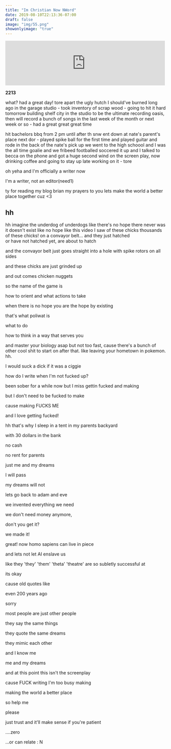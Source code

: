 ```yaml
---
title: "Im Christian Now NWord"
date: 2019-08-10T22:13:36-07:00
draft: false
image: "img/55.png"
showonlyimage: "true"
---
```


<iframe src="https://archive.org/embed/SiliconDarwinismV2" width="500" height="140" frameborder="0" webkitallowfullscreen="true" mozallowfullscreen="true" allowfullscreen></iframe>

**2213**


 what? had a great day! tore apart the ugly hutch I should've burned long ago in the garage studio - took inventory of scrap wood - going to hit it hard tomorrow building shelf city in the studio to be the ultimate recording oasis, then will record a bunch of songs in the last week of the month or next week or so - had a great great great time

  hit bachelors bbq from 2 pm until after th snw ent down at nate's parent's place next dor - played spike ball for the first time and played guitar and rode in the back of the nate's pick up we went to the high schoool and I was the all time goalie and we fribeed footballed soccered it up and I talked to becca on the phone and got a huge second wind on the screen play, now drinking coffee and going to stay up late working on it - tore

oh yeha and I'm officially a writer now

I'm a writer, not an editor(need1)


ty for reading my blog brian my prayers to you lets make the world a better place together cuz <3


## hh


hh imagine the underdog of underdogs
like there's no hope
there never was
it doesn't exist
like no hope
like this video I saw of these chicks
thousands of these chicks! on a convayor belt...
and they just hatched  
or have not hatched yet,
are about to hatch

and the convayor belt just goes straight
into a hole with spike rotors on all sides

and these chicks are just grinded up

and out comes chicken nuggets

so the name of the game is

how to orient
and what actions to take

when there is no hope
you are the hope by existing

that's what poliwat is

what to do

how to think in a way that serves you

and master your biology asap but not too fast, cause there's a bunch of other cool shit to start on after that. like leaving your hometown in pokemon. hh.


I would suck a dick if it was a ciggie

how do I write when I'm not fucked up?

been sober for a while now but I miss gettin fucked and making

but I don't need to be fucked to make

cause making FUCKS ME

and I love getting fucked!

hh that's why I sleep in a tent in my parents backyard

with 30 dollars in the bank

no cash

no rent for parents

just me and my dreams

I will pass

my dreams will not

lets go back to adam and eve

we invented everything we need

we don't need money anymore,

don't you get it?

we made it!

great! now homo sapiens can live in piece

and lets not let AI enslave us

like they 'they' 'them' 'theta' 'theatre' are so subletly successful at

its okay

cause old quotes like

even 200 years ago

sorry

most people are just other people

they say the same things

they quote the same dreams

they mimic each other

and I know me

me and my dreams

and at this point this isn't the screenplay

cause FUCK writing I'm too busy making

making the world a better place

so help me

please

just trust and it'll
make sense if you're patient

....zero

...or can relate :
N
